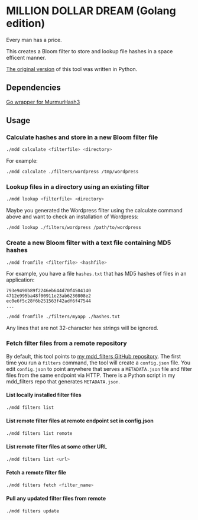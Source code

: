 # MILLION DOLLAR DREAM (Golang edition)
Every man has a price.

This creates a Bloom filter to store and lookup file hashes in a space efficent
manner. 

[The original version](https://github.com/droberson/million_dollar_dream) of this tool was written in Python.

## Dependencies
[Go wrapper for MurmurHash3](https://github.com/roberson-io/mmh3)

## Usage
### Calculate hashes and store in a new Bloom filter file
```bash
./mdd calculate <filterfile> <directory>
```
For example:
```bash
./mdd calculate ./filters/wordpress /tmp/wordpress
```

### Lookup files in a directory using an existing filter
```bash
./mdd lookup <filterfile> <directory>
```

Maybe you generated the Wordpress filter using the calculate command above and want to check an installation of Wordpress:
```bash
./mdd lookup ./filters/wordpress /path/to/wordpress
```

### Create a new Bloom filter with a text file containing MD5 hashes
```bash
./mdd fromfile <filterfile> <hashfile>
```

For example, you have a file `hashes.txt` that has MD5 hashes of files in an application:
```
793e9490b89f2246eb644d70f4504140
4712e995ba48f00911e23ab6230808e2
ec0e6f5c28f6b251563f42adf6f47544
...
```

```bash
./mdd fromfile ./filters/myapp ./hashes.txt
```

Any lines that are not 32-character hex strings will be ignored.

### Fetch filter files from a remote repository
By default, this tool points to [my mdd_filters GitHub repository](https://github.com/roberson-io/mdd_filters/raw/master/repo/). The first time you run a `filters` command, the tool will create a `config.json` file.  You edit `config.json` to point anywhere that serves a `METADATA.json` file and filter files from the same endpoint via HTTP.  There is a Python script in my mdd_filters repo that generates `METADATA.json`.

#### List locally installed filter files
```bash
./mdd filters list
```

#### List remote filter files at remote endpoint set in config.json
```bash
./mdd filters list remote
```

#### List remote filter files at some other URL
```bash
./mdd filters list <url>
```

#### Fetch a remote filter file
```bash
./mdd filters fetch <filter_name>
```

#### Pull any updated filter files from remote
```bash
./mdd filters update
```
